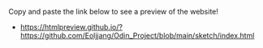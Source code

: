 Copy and paste the link below to see a preview of the website!
* https://htmlpreview.github.io/?https://github.com/Eoljjang/Odin_Project/blob/main/sketch/index.html